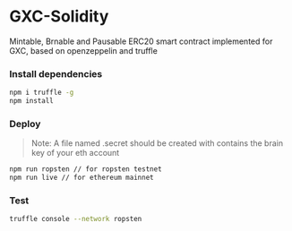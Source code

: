 # GXC-Solidity

Mintable, Brnable and Pausable ERC20 smart contract implemented for GXC, based on openzeppelin and truffle

### Install dependencies

```bash
npm i truffle -g
npm install
```

### Deploy

> Note: A file named .secret should be created with contains the brain key of your eth account

```bash
npm run ropsten // for ropsten testnet
npm run live // for ethereum mainnet
```

### Test

```bash
truffle console --network ropsten
```
